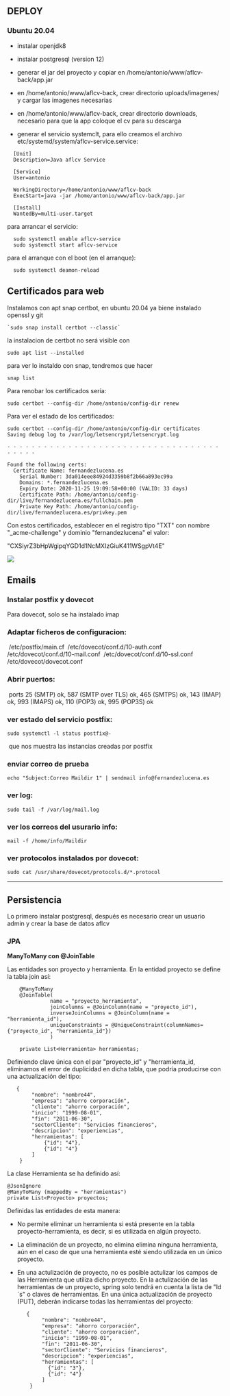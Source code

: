 



## DEPLOY

### Ubuntu 20.04

- instalar openjdk8

- instalar postgresql (version 12)

- generar el jar del proyecto y copiar en /home/antonio/www/aflcv-back/app.jar

- en /home/antonio/www/aflcv-back, crear directorio uploads/imagenes/ y cargar las imagenes necesarias

- en /home/antonio/www/aflcv-back, crear directorio downloads, necesario para que la app coloque el cv para su descarga

- generar el servicio systemclt, para ello creamos el archivo etc/systemd/system/aflcv-service.service:

```
  [Unit]
  Description=Java aflcv Service
  
  [Service]
  User=antonio
  
  WorkingDirectory=/home/antonio/www/aflcv-back
  ExecStart=java -jar /home/antonio/www/aflcv-back/app.jar
  
  [Install]
  WantedBy=multi-user.target
```

  para arrancar el servicio:

```
  sudo systemctl enable aflcv-service
  sudo systemctl start aflcv-service
```

  para el arranque con el boot (en el arranque):

```
  sudo systemctl deamon-reload
```

  

## Certificados para web

  Instalamos con apt snap certbot, en ubuntu 20.04 ya biene instalado openssl y git

```
`sudo snap install certbot --classic`

```

la instalacion de certbot no será visible con 

```
sudo apt list --installed
```

para ver lo instaldo con snap, tendremos que hacer 

```
snap list
```

Para renobar los certificados sería:

```
sudo certbot --config-dir /home/antonio/config-dir renew
```

Para ver el estado de los certificados:

```
sudo certbot --config-dir /home/antonio/config-dir certificates
Saving debug log to /var/log/letsencrypt/letsencrypt.log

- - - - - - - - - - - - - - - - - - - - - - - - - - - - - - - - - - - - - - - -

Found the following certs:
  Certificate Name: fernandezlucena.es
    Serial Number: 3da014eee84924d3359b8f2b66a893ec99a
    Domains: *.fernandezlucena.es
    Expiry Date: 2020-11-25 19:09:58+00:00 (VALID: 33 days)
    Certificate Path: /home/antonio/config-dir/live/fernandezlucena.es/fullchain.pem
    Private Key Path: /home/antonio/config-dir/live/fernandezlucena.es/privkey.pem
```

Con estos certificados, establecer en el registro tipo "TXT" con nombre "_acme-challenge" y dominio "fernandezlucena" el valor:

"CXSiyrZ3bHpWgipqYGD1d1NcMXIzGiuK411WSgpVt4E"

![](C:\Proyectos\AngularSpring\curriculum2\aflcv-back\configuracionDNS.jpg)

## Emails

### Instalar postfix y dovecot

Para dovecot, solo se ha instalado imap

### Adaptar ficheros de configuracion:

​	/etc/postfix/main.cf
​	/etc/dovecot/conf.d/10-auth.conf
​	/etc/dovecot/conf.d/10-mail.conf
​	/etc/dovecot/conf.d/10-ssl.conf
​	/etc/dovecot/dovecot.conf

### Abrir puertos:

​	ports 25 (SMTP) ok, 587 (SMTP over TLS) ok, 465 (SMTPS) ok, 143 (IMAP) ok, 993 (IMAPS) ok, 110 (POP3) ok, 995 (POP3S) ok

### ver estado del servicio postfix:

```
sudo systemctl -l status postfix@-
```


​          que nos muestra las instancias creadas por postfix

### enviar correo de prueba

```
echo "Subject:Correo Maildir 1" | sendmail info@fernandezlucena.es
```

### ver log:

```
sudo tail -f /var/log/mail.log
```

### ver los correos del usurario info:

```
mail -f /home/info/Maildir
```

### ver protocolos instalados por dovecot:

```
sudo cat /usr/share/dovecot/protocols.d/*.protocol
```



- - - - - - - - - - - - - - - - - - - - - - - - - - - - - - - - - - - - - - - -

## Persistencia

Lo primero instalar postgresql, después es necesario crear un usuario admin y crear la base de datos aflcv



### JPA

**ManyToMany con @JoinTable**

Las entidades son proyecto y herramienta. En la entidad proyecto se define la tabla join así:

```
	@ManyToMany
	@JoinTable(
			  name = "proyecto_herramienta", 
			  joinColumns = @JoinColumn(name = "proyecto_id"), 
			  inverseJoinColumns = @JoinColumn(name = "herramienta_id"),
			  uniqueConstraints = @UniqueConstraint(columnNames={"proyecto_id", "herramienta_id"})
			  )

	private List<Herramienta> herramientas;
```

Definiendo clave única con el par "proyecto_id" y "herramienta_id, eliminamos el error de duplicidad en dicha tabla, que podría producirse con una actualización del tipo: 

       {
            "nombre": "nombre44",
            "empresa": "ahorro corporación",
            "cliente": "ahorro corporación",
            "inicio": "1999-08-01",
            "fin": "2011-06-30",
            "sectorCliente": "Servicios financieros",
            "descripcion": "experiencias",
            "herramientas": [
        		{"id": "4"},
        		{"id": "4"}
            ]     
        }


La clase Herramienta se ha definido así:

    @JsonIgnore
    @ManyToMany (mappedBy = "herramientas")
    private List<Proyecto> proyectos;


Definidas las entidades de esta manera:

- No permite eliminar un herramienta si está presente en la tabla proyecto-herramienta, es decir, si es utilizada en algún proyecto.

- La eliminación de un proyecto, no elimina elimina ninguna herramienta, aún en el caso de que una herramienta esté siendo utilizada en un único proyecto.

- En una actulización de proyecto, no es posible actulizar los campos de las Herramienta que utiliza dicho proyecto. En la actulización de las herramientas de un proyecto, spring solo tendrá en cuenta la lista de "Id´s" o claves de herramientas. En una única actualización de proyecto (PUT), deberán indicarse todas las herramientas del proyecto:

         {
              "nombre": "nombre44",
              "empresa": "ahorro corporación",
              "cliente": "ahorro corporación",
              "inicio": "1999-08-01",
              "fin": "2011-06-30",
              "sectorCliente": "Servicios financieros",
              "descripcion": "experiencias",
              "herramientas": [
          		{"id": "3"},
          		{"id": "4"}
              ]
          }


